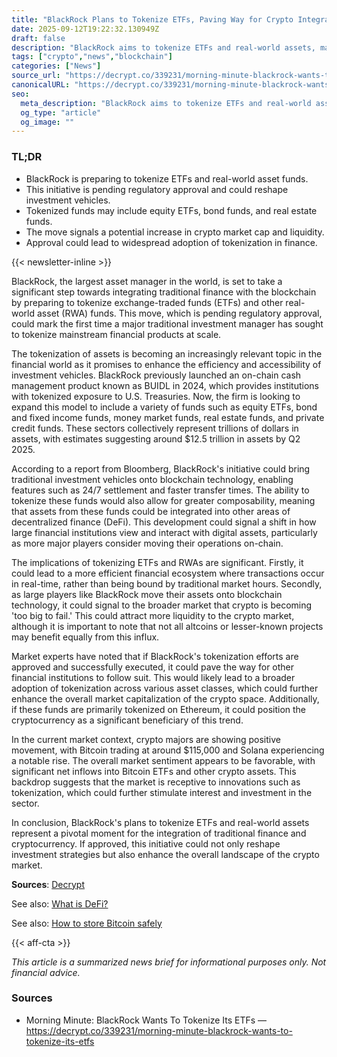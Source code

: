 ```yaml
---
title: "BlackRock Plans to Tokenize ETFs, Paving Way for Crypto Integration"
date: 2025-09-12T19:22:32.130949Z
draft: false
description: "BlackRock aims to tokenize ETFs and real-world assets, marking a significant step for crypto and traditional finance integration."
tags: ["crypto","news","blockchain"]
categories: ["News"]
source_url: "https://decrypt.co/339231/morning-minute-blackrock-wants-to-tokenize-its-etfs"
canonicalURL: "https://decrypt.co/339231/morning-minute-blackrock-wants-to-tokenize-its-etfs"
seo:
  meta_description: "BlackRock aims to tokenize ETFs and real-world assets, marking a significant step for crypto and traditional finance integration."
  og_type: "article"
  og_image: ""
---
```


### TL;DR
- BlackRock is preparing to tokenize ETFs and real-world asset funds.
- This initiative is pending regulatory approval and could reshape investment vehicles.
- Tokenized funds may include equity ETFs, bond funds, and real estate funds.
- The move signals a potential increase in crypto market cap and liquidity.
- Approval could lead to widespread adoption of tokenization in finance.

{{< newsletter-inline >}}

BlackRock, the largest asset manager in the world, is set to take a significant step towards integrating traditional finance with the blockchain by preparing to tokenize exchange-traded funds (ETFs) and other real-world asset (RWA) funds. This move, which is pending regulatory approval, could mark the first time a major traditional investment manager has sought to tokenize mainstream financial products at scale.

The tokenization of assets is becoming an increasingly relevant topic in the financial world as it promises to enhance the efficiency and accessibility of investment vehicles. BlackRock previously launched an on-chain cash management product known as BUIDL in 2024, which provides institutions with tokenized exposure to U.S. Treasuries. Now, the firm is looking to expand this model to include a variety of funds such as equity ETFs, bond and fixed income funds, money market funds, real estate funds, and private credit funds. These sectors collectively represent trillions of dollars in assets, with estimates suggesting around $12.5 trillion in assets by Q2 2025.

According to a report from Bloomberg, BlackRock's initiative could bring traditional investment vehicles onto blockchain technology, enabling features such as 24/7 settlement and faster transfer times. The ability to tokenize these funds would also allow for greater composability, meaning that assets from these funds could be integrated into other areas of decentralized finance (DeFi). This development could signal a shift in how large financial institutions view and interact with digital assets, particularly as more major players consider moving their operations on-chain.

The implications of tokenizing ETFs and RWAs are significant. Firstly, it could lead to a more efficient financial ecosystem where transactions occur in real-time, rather than being bound by traditional market hours. Secondly, as large players like BlackRock move their assets onto blockchain technology, it could signal to the broader market that crypto is becoming 'too big to fail.' This could attract more liquidity to the crypto market, although it is important to note that not all altcoins or lesser-known projects may benefit equally from this influx.

Market experts have noted that if BlackRock's tokenization efforts are approved and successfully executed, it could pave the way for other financial institutions to follow suit. This would likely lead to a broader adoption of tokenization across various asset classes, which could further enhance the overall market capitalization of the crypto space. Additionally, if these funds are primarily tokenized on Ethereum, it could position the cryptocurrency as a significant beneficiary of this trend.

In the current market context, crypto majors are showing positive movement, with Bitcoin trading at around $115,000 and Solana experiencing a notable rise. The overall market sentiment appears to be favorable, with significant net inflows into Bitcoin ETFs and other crypto assets. This backdrop suggests that the market is receptive to innovations such as tokenization, which could further stimulate interest and investment in the sector.

In conclusion, BlackRock's plans to tokenize ETFs and real-world assets represent a pivotal moment for the integration of traditional finance and cryptocurrency. If approved, this initiative could not only reshape investment strategies but also enhance the overall landscape of the crypto market.

**Sources**: [Decrypt](https://decrypt.co/339231/morning-minute-blackrock-wants-to-tokenize-its-etfs)

See also: [What is DeFi?](/pages/what-is-defi/)

See also: [How to store Bitcoin safely](/pages/how-to-store-bitcoin-safely/)

{{< aff-cta >}}

_This article is a summarized news brief for informational purposes only. Not financial advice._

### Sources
- Morning Minute: BlackRock Wants To Tokenize Its ETFs — https://decrypt.co/339231/morning-minute-blackrock-wants-to-tokenize-its-etfs

